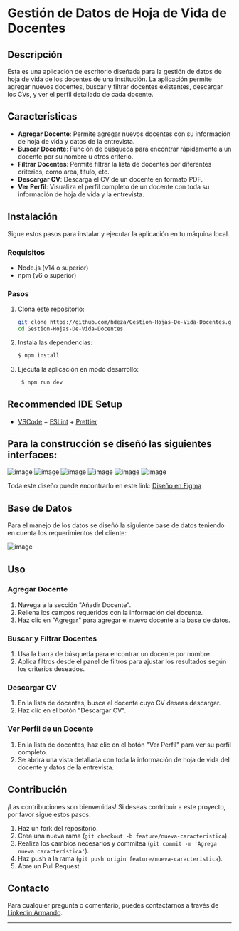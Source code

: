 # Gestión de Datos de Hoja de Vida de Docentes

## Descripción

Esta es una aplicación de escritorio diseñada para la gestión de datos de hoja de vida de los docentes de una institución. La aplicación permite agregar nuevos docentes, buscar y filtrar docentes existentes, descargar los CVs, y ver el perfil detallado de cada docente.

## Características

- **Agregar Docente**: Permite agregar nuevos docentes con su información de hoja de vida y datos de la entrevista.
- **Buscar Docente**: Función de búsqueda para encontrar rápidamente a un docente por su nombre u otros criterio.
- **Filtrar Docentes**: Permite filtrar la lista de docentes por diferentes criterios, como area, titulo, etc.
- **Descargar CV**: Descarga el CV de un docente en formato PDF.
- **Ver Perfil**: Visualiza el perfil completo de un docente con toda su información de hoja de vida y la entrevista.

## Instalación

Sigue estos pasos para instalar y ejecutar la aplicación en tu máquina local.

### Requisitos

- Node.js (v14 o superior)
- npm (v6 o superior)

### Pasos

1. Clona este repositorio:

    ```bash
    git clone https://github.com/hdeza/Gestion-Hojas-De-Vida-Docentes.git
    cd Gestion-Hojas-De-Vida-Docentes
    ```

2. Instala las dependencias:

    ```bash
    $ npm install
    ```

3. Ejecuta la aplicación en modo desarrollo:

   ```bash
    $ npm run dev
    ```

## Recommended IDE Setup

- [VSCode](https://code.visualstudio.com/) + [ESLint](https://marketplace.visualstudio.com/items?itemName=dbaeumer.vscode-eslint) + [Prettier](https://marketplace.visualstudio.com/items?itemName=esbenp.prettier-vscode)

## Para la construcción se diseñó las siguientes interfaces:
![image](https://github.com/user-attachments/assets/aa2b3985-8ac1-4427-9fa8-9cf204620c75)
![image](https://github.com/user-attachments/assets/4f0c0384-9a85-4910-9047-f6ba66ad271a)
![image](https://github.com/user-attachments/assets/b4ad74e5-801f-42a6-b291-55fb4ab9287d)
![image](https://github.com/user-attachments/assets/a624fb05-de43-42bc-ac28-c1c94162299d)
![image](https://github.com/user-attachments/assets/5aa66f7e-85a3-481f-8474-340038ad03f2)
![image](https://github.com/user-attachments/assets/a27b37b8-c3c9-4cbb-b751-9f0a5109999d)

Toda este diseño puede encontrarlo en este link: [Diseño en Figma](https://www.figma.com/design/y6hNEJjOe1plNS2yGqdtPq/hojas-de-vida?node-id=0-1&t=RRxjzfHIJ5P72Ivf-1)

## Base de Datos

Para el manejo de los datos se diseñó la siguiente base de datos teniendo en cuenta los requerimientos del cliente: 

![image](https://github.com/user-attachments/assets/857b4829-6ca2-4617-9c88-167ef375df2d)

## Uso

### Agregar Docente

1. Navega a la sección "Añadir Docente".
2. Rellena los campos requeridos con la información del docente.
3. Haz clic en "Agregar" para agregar el nuevo docente a la base de datos.

### Buscar y Filtrar Docentes

1. Usa la barra de búsqueda para encontrar un docente por nombre.
2. Aplica filtros desde el panel de filtros para ajustar los resultados según los criterios deseados.

### Descargar CV

1. En la lista de docentes, busca el docente cuyo CV deseas descargar.
2. Haz clic en el botón "Descargar CV".

### Ver Perfil de un Docente

1. En la lista de docentes, haz clic en el botón "Ver Perfil" para ver su perfil completo.
2. Se abrirá una vista detallada con toda la información de hoja de vida del docente y datos de la entrevista.

## Contribución

¡Las contribuciones son bienvenidas! Si deseas contribuir a este proyecto, por favor sigue estos pasos:

1. Haz un fork del repositorio.
2. Crea una nueva rama (`git checkout -b feature/nueva-caracteristica`).
3. Realiza los cambios necesarios y commitea (`git commit -m 'Agrega nueva característica'`).
4. Haz push a la rama (`git push origin feature/nueva-caracteristica`).
5. Abre un Pull Request.

## Contacto

Para cualquier pregunta o comentario, puedes contactarnos a través de [Linkedin Armando](https://www.linkedin.com/in/armando-hern%C3%A1ndez-9178a7222/).

---





